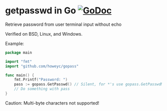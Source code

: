 # getpasswd in Go [![GoDoc](https://godoc.org/github.com/howeyc/gopass?status.svg)](https://godoc.org/github.com/howeyc/gopass)

Retrieve password from user terminal input without echo

Verified on BSD, Linux, and Windows.

Example:
```go
package main

import "fmt"
import "github.com/howeyc/gopass"

func main() {
	fmt.Printf("Password: ")
	pass := gopass.GetPasswd() // Silent, for *'s use gopass.GetPasswdMasked()
    // Do something with pass
}
```

Caution: Multi-byte characters not supported!
